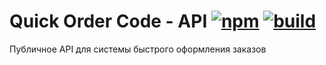 # Quick Order Code - API [![npm][npmbadge]][npm] [![build][badge]][actions]

Публичное API для системы быстрого оформления заказов

[npmbadge]: https://img.shields.io/npm/v/qocode

[npm]: https://www.npmjs.com/package/qocode

[badge]: https://github.com/qocode/qocode/workflows/Checks%20%26%20Publish/badge.svg

[actions]: https://github.com/qocode/qocode/actions
